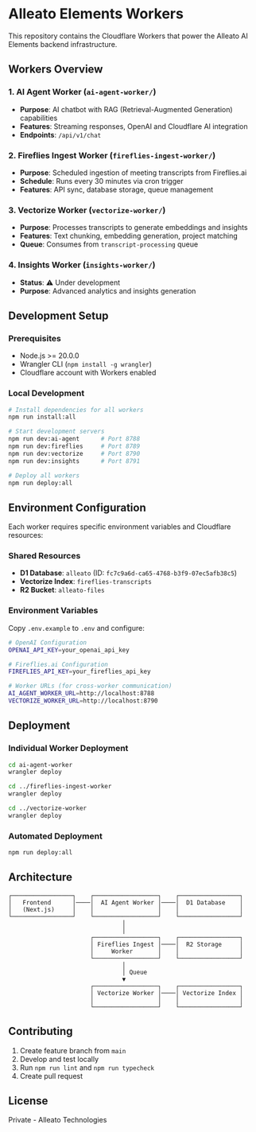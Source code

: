 # Alleato Elements Workers

This repository contains the Cloudflare Workers that power the Alleato AI Elements backend infrastructure.

## Workers Overview

### 1. AI Agent Worker (`ai-agent-worker/`)
- **Purpose**: AI chatbot with RAG (Retrieval-Augmented Generation) capabilities
- **Features**: Streaming responses, OpenAI and Cloudflare AI integration
- **Endpoints**: `/api/v1/chat`

### 2. Fireflies Ingest Worker (`fireflies-ingest-worker/`)
- **Purpose**: Scheduled ingestion of meeting transcripts from Fireflies.ai
- **Schedule**: Runs every 30 minutes via cron trigger
- **Features**: API sync, database storage, queue management

### 3. Vectorize Worker (`vectorize-worker/`)
- **Purpose**: Processes transcripts to generate embeddings and insights
- **Features**: Text chunking, embedding generation, project matching
- **Queue**: Consumes from `transcript-processing` queue

### 4. Insights Worker (`insights-worker/`)
- **Status**: ⚠️ Under development
- **Purpose**: Advanced analytics and insights generation

## Development Setup

### Prerequisites
- Node.js >= 20.0.0
- Wrangler CLI (`npm install -g wrangler`)
- Cloudflare account with Workers enabled

### Local Development
```bash
# Install dependencies for all workers
npm run install:all

# Start development servers
npm run dev:ai-agent      # Port 8788
npm run dev:fireflies     # Port 8789
npm run dev:vectorize     # Port 8790
npm run dev:insights      # Port 8791

# Deploy all workers
npm run deploy:all
```

## Environment Configuration

Each worker requires specific environment variables and Cloudflare resources:

### Shared Resources
- **D1 Database**: `alleato` (ID: `fc7c9a6d-ca65-4768-b3f9-07ec5afb38c5`)
- **Vectorize Index**: `fireflies-transcripts`
- **R2 Bucket**: `alleato-files`

### Environment Variables
Copy `.env.example` to `.env` and configure:

```bash
# OpenAI Configuration
OPENAI_API_KEY=your_openai_api_key

# Fireflies.ai Configuration
FIREFLIES_API_KEY=your_fireflies_api_key

# Worker URLs (for cross-worker communication)
AI_AGENT_WORKER_URL=http://localhost:8788
VECTORIZE_WORKER_URL=http://localhost:8790
```

## Deployment

### Individual Worker Deployment
```bash
cd ai-agent-worker
wrangler deploy

cd ../fireflies-ingest-worker
wrangler deploy

cd ../vectorize-worker
wrangler deploy
```

### Automated Deployment
```bash
npm run deploy:all
```

## Architecture

```
┌─────────────────┐    ┌──────────────────┐    ┌─────────────────┐
│   Frontend      │────│  AI Agent Worker │────│  D1 Database    │
│   (Next.js)     │    │                  │    │                 │
└─────────────────┘    └──────────────────┘    └─────────────────┘
                                │
                                │
                       ┌──────────────────┐    ┌─────────────────┐
                       │ Fireflies Ingest │────│  R2 Storage     │
                       │     Worker       │    │                 │
                       └──────────────────┘    └─────────────────┘
                                │
                                │ Queue
                                ▼
                       ┌──────────────────┐    ┌─────────────────┐
                       │ Vectorize Worker │────│ Vectorize Index │
                       │                  │    │                 │
                       └──────────────────┘    └─────────────────┘
```

## Contributing

1. Create feature branch from `main`
2. Develop and test locally
3. Run `npm run lint` and `npm run typecheck`
4. Create pull request

## License

Private - Alleato Technologies